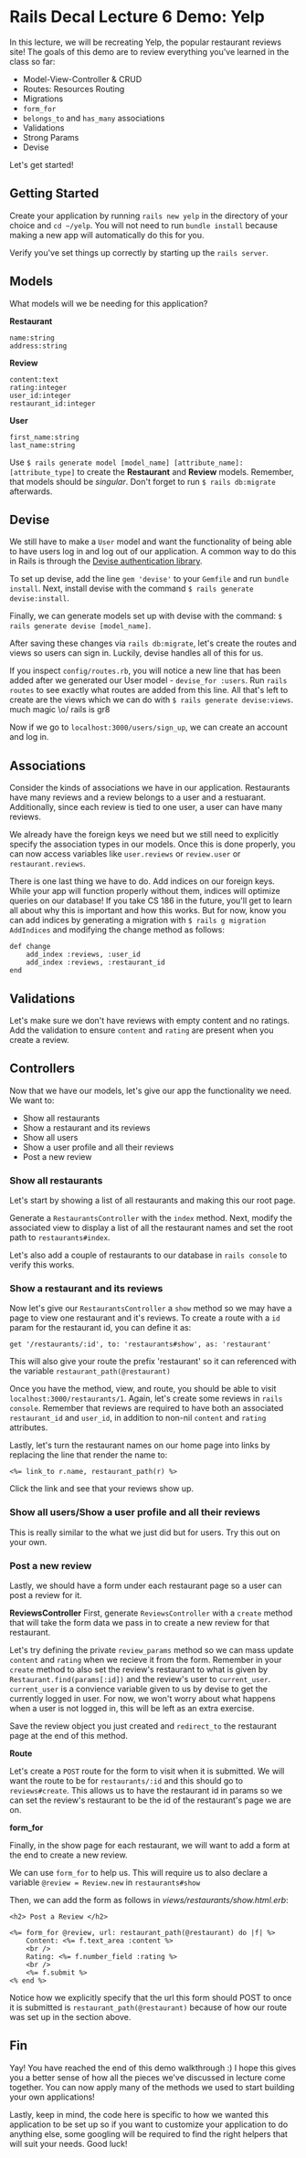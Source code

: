 Rails Decal Lecture 6 Demo: Yelp
================================

In this lecture, we will be recreating Yelp, the popular restaurant reviews site! The goals of this demo are to review everything you've learned in the class so far:
- Model-View-Controller & CRUD
- Routes: Resources Routing
- Migrations
- `form_for`
- `belongs_to` and `has_many` associations
- Validations
- Strong Params
- Devise

Let's get started!

## Getting Started 
Create your application by running `rails new yelp` in the directory of your choice and `cd ~/yelp`. You will not need to run `bundle install` because making a new app will automatically do this for you. 

Verify you've set things up correctly by starting up the `rails server`.

## Models
What models will we be needing for this application?

**Restaurant**
```
name:string
address:string
```
**Review**
```
content:text
rating:integer
user_id:integer
restaurant_id:integer
```
**User**
```
first_name:string
last_name:string
```

Use `$ rails generate model [model_name] [attribute_name]:[attribute_type]` to create the **Restaurant** and **Review** models. Remember, that models should be *singular*. Don't forget to run `$ rails db:migrate` afterwards.

## Devise
We still have to make a `User` model and want the functionality of being able to have users log in and log out of our application. A common way to do this in Rails is through the [Devise authentication library](https://github.com/plataformatec/devise). 

To set up devise, add the line `gem 'devise'` to your `Gemfile` and run `bundle install`. Next, install devise with the command `$ rails generate devise:install`.

Finally, we can generate models set up with devise with the command: `$ rails generate devise [model_name]`.

After saving these changes via `rails db:migrate`, let's create the routes and views so users can sign in. Luckily, devise handles all of this for us.

If you inspect `config/routes.rb`, you will notice a new line that has been added after we generated our User model - `devise_for :users`. Run `rails routes` to see exactly what routes are added from this line. All that's left to create are the views which we can do with `$ rails generate devise:views`. much magic \o/ rails is gr8

Now if we go to `localhost:3000/users/sign_up`, we can create an account and log in.

## Associations

Consider the kinds of associations we have in our application. Restaurants have many reviews and a review belongs to a user and a restuarant. Additionally, since each review is tied to one user, a user can have many reviews. 

We already have the foreign keys we need but we still need to explicitly specify the association types in our models. Once this is done properly, you can now access variables like `user.reviews` or `review.user` or `restaurant.reviews`.

There is one last thing we have to do. Add indices on our foreign keys. While your app will function properly without them, indices will optimize queries on our database! If you take CS 186 in the future, you'll get to learn all about why this is important and how this works. But for now, know you can add indices by generating a migration with `$ rails g migration AddIndices` and modifying the change method as follows:

```
def change
    add_index :reviews, :user_id
    add_index :reviews, :restaurant_id
end
```

## Validations
Let's make sure we don't have reviews with empty content and no ratings. Add the validation to ensure `content` and `rating` are present when you create a review.

## Controllers
Now that we have our models, let's give our app the functionality we need. We want to:
- Show all restaurants
- Show a restaurant and its reviews
- Show all users
- Show a user profile and all their reviews
- Post a new review 

### Show all restaurants
Let's start by showing a list of all restaurants and making this our root page.

Generate a `RestaurantsController` with the `index` method. Next, modify the associated view to display a list of all the restaurant names and set the root path to `restaurants#index`.

Let's also add a couple of restaurants to our database in `rails console` to verify this works.

### Show a restaurant and its reviews
Now let's give our `RestaurantsController` a `show` method so we may have a page to view one restaurant and it's reviews. To create a route with a `id` param for the restaurant id, you can define it as:

```
get '/restaurants/:id', to: 'restaurants#show', as: 'restaurant' 
```
This will also give your route the prefix 'restaurant' so it can referenced with the variable `restaurant_path(@restaurant)` 

Once you have the method, view, and route, you should be able to visit `localhost:3000/restaurants/1`. Again, let's create some reviews in `rails console`. Remember that reviews are required to have both an associated `restaurant_id` and `user_id`, in addition to non-nil `content` and `rating` attributes. 

Lastly, let's turn the restaurant names on our home page into links by replacing the line that render the name to:

```
<%= link_to r.name, restaurant_path(r) %>
```
Click the link and see that your reviews show up.
 
### Show all users/Show a user profile and all their reviews

This is really similar to the what we just did but for users. Try this out on your own.

### Post a new review

Lastly, we should have a form under each restaurant page so a user can post a review for it.

**ReviewsController**
First, generate `ReviewsController` with a `create` method that will take the form data we pass in to create a new review for that restaurant.

Let's try defining the private `review_params` method so we can mass update `content` and `rating` when we recieve it from the form. Remember in your `create` method to also set the review's restaurant to what is given by `Restaurant.find(params[:id])` and the review's user to `current_user`. `current_user` is a convience variable given to us by devise to get the currently logged in user. For now, we won't worry about what happens when a user is not logged in, this will be left as an extra exercise.

Save the review object you just created and `redirect_to` the restaurant page at the end of this method.

**Route**

Let's create a `POST` route for the form to visit when it is submitted. We will want the route to be for `restaurants/:id` and this should go to `reviews#create`. This allows us to have the restaurant id in params so we can set the review's restaurant to be the id of the restaurant's page we are on.

**form_for**

Finally, in the show page for each restaurant, we will want to add a form at the end to create a new review.

We can use `form_for` to help us. This will require us to also declare a variable `@review = Review.new` in `restaurants#show`

Then, we can add the form as follows in *views/restaurants/show.html.erb*:

```
<h2> Post a Review </h2>

<%= form_for @review, url: restaurant_path(@restaurant) do |f| %>
	Content: <%= f.text_area :content %>
	<br />
	Rating: <%= f.number_field :rating %>
	<br />
	<%= f.submit %>
<% end %>
```
Notice how we explicitly specify that the url this form should POST to once it is submitted is `restaurant_path(@restaurant)` because of how our route was set up in the section above.

## Fin
Yay! You have reached the end of this demo walkthrough :) I hope this gives you a better sense of how all the pieces we've discussed in lecture come together. You can now apply many of the methods we used to start building your own applications! 

Lastly, keep in mind, the code here is specific to how we wanted this application to be set up so if you want to customize your application to do anything else, some googling will be required to find the right helpers that will suit your needs. Good luck!
